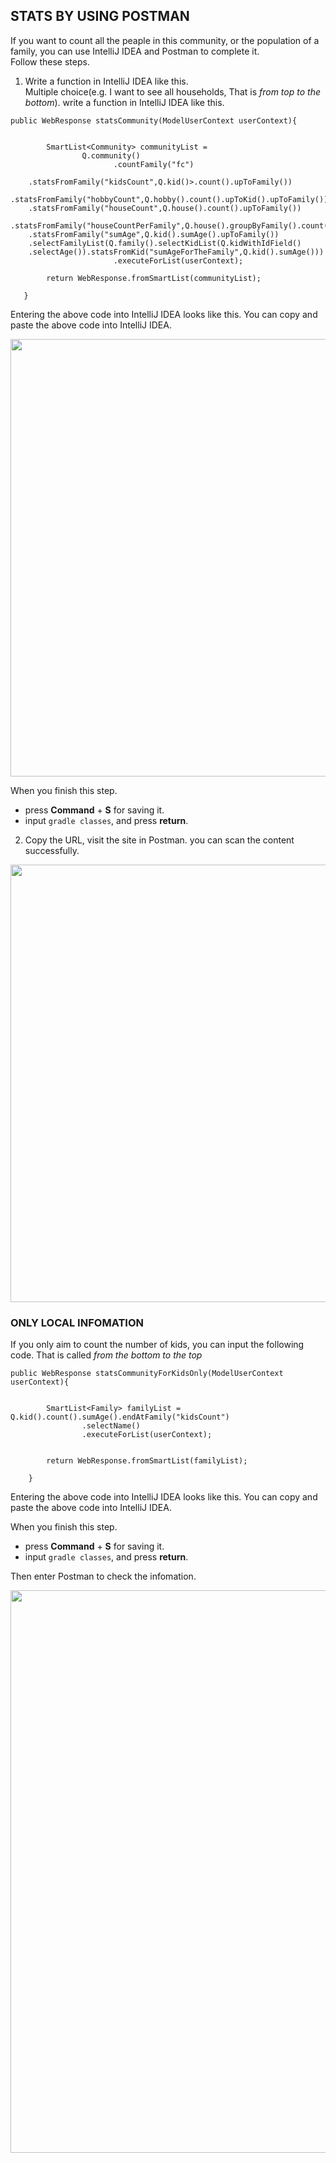 
## STATS BY USING POSTMAN ##

If you want to count all the peaple in this community, or the population of a family, you can use IntelliJ IDEA and Postman to complete it.  
Follow these steps. 

1. Write a function in IntelliJ IDEA like this.  
     Multiple choice(e.g. I want to see all households, That is *from top to the bottom*). write a function in IntelliJ IDEA like this.  


```
public WebResponse statsCommunity(ModelUserContext userContext){
    
    
        SmartList<Community> communityList =
                Q.community()
                       .countFamily("fc")
    
    .statsFromFamily("kidsCount",Q.kid()>.count().upToFamily())
    .statsFromFamily("hobbyCount",Q.hobby().count().upToKid().upToFamily())  
    .statsFromFamily("houseCount",Q.house().count().upToFamily())  
    .statsFromFamily("houseCountPerFamily",Q.house().groupByFamily().count().upToFami>ly())  
    .statsFromFamily("sumAge",Q.kid().sumAge().upToFamily())  
    .selectFamilyList(Q.family().selectKidList(Q.kidWithIdField()  
    .selectAge()).statsFromKid("sumAgeForTheFamily",Q.kid().sumAge()))  
                       .executeForList(userContext);

        return WebResponse.fromSmartList(communityList);  

   }      
```
    
Entering the above code into IntelliJ IDEA looks like this. You can copy and paste the above code into IntelliJ IDEA.  
    
   <img src="images/stats-1.png" width="900" height="700">
    
When you finish this step. 
+ press **Command** + **S** for saving it. 
+ input `gradle classes`, and press **return**. 


    
2. Copy the URL, visit the site in Postman. you can scan the content successfully.  

<img src="images/stats-2.png" width="900" height="700">




### ONLY LOCAL INFOMATION ###
    
If you only aim to count the number of kids, you can input the following code. That is called *from the bottom to the top*

   
```    
public WebResponse statsCommunityForKidsOnly(ModelUserContext userContext){


        SmartList<Family> familyList = Q.kid().count().sumAge().endAtFamily("kidsCount")
                .selectName()
                .executeForList(userContext);


        return WebResponse.fromSmartList(familyList);

    }
```    

    
Entering the above code into IntelliJ IDEA looks like this. You can copy and paste the above code into IntelliJ IDEA. 
    

When you finish this step. 
+ press **Command** + **S** for saving it. 
+ input `gradle classes`, and press **return**. 
    
Then enter Postman to check the infomation.
    
<img src="images/stats-3.png" width="900" height="900">
    
    
    

    
